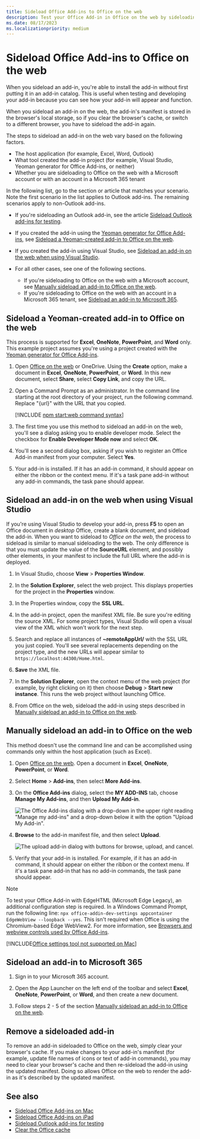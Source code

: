```yaml
---
title: Sideload Office Add-ins to Office on the web
description: Test your Office Add-in in Office on the web by sideloading.
ms.date: 08/17/2023
ms.localizationpriority: medium
---
```


# Sideload Office Add-ins to Office on the web

When you sideload an add-in, you're able to install the add-in without first putting it in an add-in catalog. This is useful when testing and developing your add-in because you can see how your add-in will appear and function.

When you sideload an add-in on the web, the add-in's manifest is stored in the browser's local storage, so if you clear the browser's cache, or switch to a different browser, you have to sideload the add-in again.

The steps to sideload an add-in on the web vary based on the following factors.

- The host application (for example, Excel, Word, Outlook)
- What tool created the add-in project (for example, Visual Studio, Yeoman generator for Office Add-ins, or neither)
- Whether you are sideloading to Office on the web with a Microsoft account or with an account in a Microsoft 365 tenant

In the following list, go to the section or article that matches your scenario. Note the first scenario in the list applies to Outlook add-ins. The remaining scenarios apply to non-Outlook add-ins.

- If you're sideloading an Outlook add-in, see the article [Sideload Outlook add-ins for testing](../outlook/sideload-outlook-add-ins-for-testing.md).
- If you created the add-in using the [Yeoman generator for Office Add-ins](../develop/yeoman-generator-overview.md), see [Sideload a Yeoman-created add-in to Office on the web](#sideload-a-yeoman-created-add-in-to-office-on-the-web).
- If you created the add-in using Visual Studio, see [Sideload an add-in on the web when using Visual Studio](#sideload-an-add-in-on-the-web-when-using-visual-studio).
- For all other cases, see one of the following sections.

  - If you're sideloading to Office on the web with a Microsoft account, see [Manually sideload an add-in to Office on the web](#manually-sideload-an-add-in-to-office-on-the-web).
  - If you're sideloading to Office on the web with an account in a Microsoft 365 tenant, see [Sideload an add-in to Microsoft 365](#sideload-an-add-in-to-microsoft-365).

## Sideload a Yeoman-created add-in to Office on the web

This process is supported for **Excel**, **OneNote**, **PowerPoint**, and **Word** only. This example project assumes you're using a project created with the [Yeoman generator for Office Add-ins](../develop/yeoman-generator-overview.md).

1. Open [Office on the web](https://office.live.com/) or OneDrive. Using the **Create** option, make a document in **Excel**, **OneNote**, **PowerPoint**, or **Word**. In this new document, select **Share**, select **Copy Link**, and copy the URL.

1. Open a Command Prompt as an administrator. In the command line starting at the root directory of your project, run the following command. Replace "{url}" with the URL that you copied.

    [!INCLUDE [npm start:web command syntax](../includes/start-web-sideload-instructions.md)]

1. The first time you use this method to sideload an add-in on the web, you'll see a dialog asking you to enable developer mode. Select the checkbox for **Enable Developer Mode now** and select **OK**.

1. You'll see a second dialog box, asking if you wish to register an Office Add-in manifest from your computer. Select **Yes**.

1. Your add-in is installed. If it has an add-in command, it should appear on either the ribbon or the context menu. If it's a task pane add-in without any add-in commands, the task pane should appear.

## Sideload an add-in on the web when using Visual Studio

If you're using Visual Studio to develop your add-in, press **F5** to open an Office document in *desktop* Office, create a blank document, and sideload the add-in. When you want to sideload to *Office on the web*, the process to sideload is similar to manual sideloading to the web. The only difference is that you must update the value of the **SourceURL** element, and possibly other elements, in your manifest to include the full URL where the add-in is deployed.

1. In Visual Studio, choose **View** > **Properties Window**.

1. In the **Solution Explorer**, select the web project. This displays properties for the project in the **Properties** window.

1. In the Properties window, copy the **SSL URL**.

1. In the add-in project, open the manifest XML file. Be sure you're editing the source XML. For some project types, Visual Studio will open a visual view of the XML which won't work for the next step.

1. Search and replace all instances of **~remoteAppUrl/** with the SSL URL you just copied. You'll see several replacements depending on the project type, and the new URLs will appear similar to `https://localhost:44300/Home.html`.

1. **Save** the XML file.

1. In the **Solution Explorer**, open the context menu of the web project (for example, by right clicking on it) then choose **Debug** > **Start new instance**. This runs the web project without launching Office.

1. From Office on the web, sideload the add-in using steps described in [Manually sideload an add-in to Office on the web](#manually-sideload-an-add-in-to-office-on-the-web).

## Manually sideload an add-in to Office on the web

This method doesn't use the command line and can be accomplished using commands only within the host application (such as Excel).

1. Open [Office on the web](https://office.com/). Open a document in **Excel**, **OneNote**, **PowerPoint**, or  **Word**. 

1. Select **Home** > **Add-ins**, then select **More Add-ins**.

1. On the **Office Add-ins** dialog, select the **MY ADD-INS** tab, choose **Manage My Add-ins**, and then **Upload My Add-in**.

    ![The Office Add-ins dialog with a drop-down in the upper right reading "Manage my add-ins" and a drop-down below it with the option "Upload My Add-in".](../images/office-add-ins-my-account.png)

1. **Browse** to the add-in manifest file, and then select **Upload**.

    ![The upload add-in dialog with buttons for browse, upload, and cancel.](../images/upload-add-in.png)

1. Verify that your add-in is installed. For example, if it has an add-in command, it should appear on either the ribbon or the context menu. If it's a task pane add-in that has no add-in commands, the task pane should appear.

> [!NOTE]
> To test your Office Add-in with EdgeHTML (Microsoft Edge Legacy), an additional configuration step is required. In a Windows Command Prompt, run the following line: `npx office-addin-dev-settings appcontainer EdgeWebView --loopback --yes`. This isn't required when Office is using the Chromium-based Edge WebView2. For more information, see [Browsers and webview controls used by Office Add-ins](../concepts/browsers-used-by-office-web-add-ins.md).

[!INCLUDE[Office settings tool not supported on Mac](../includes/tool-nonsupport-mac-note.md)]

## Sideload an add-in to Microsoft 365

1. Sign in to your Microsoft 365 account.

1. Open the App Launcher on the left end of the toolbar and select **Excel**, **OneNote**, **PowerPoint**, or **Word**, and then create a new document.

1. Follow steps 2 - 5 of the section [Manually sideload an add-in to Office on the web](#manually-sideload-an-add-in-to-office-on-the-web).

## Remove a sideloaded add-in

To remove an add-in sideloaded to Office on the web, simply clear your browser's cache. If you make changes to your add-in's manifest (for example, update file names of icons or text of add-in commands), you may need to clear your browser's cache and then re-sideload the add-in using the updated manifest. Doing so allows Office on the web to render the add-in as it's described by the updated manifest.

## See also

- [Sideload Office Add-ins on Mac](sideload-an-office-add-in-on-mac.md)
- [Sideload Office Add-ins on iPad](sideload-an-office-add-in-on-ipad.md)
- [Sideload Outlook add-ins for testing](../outlook/sideload-outlook-add-ins-for-testing.md)
- [Clear the Office cache](clear-cache.md)
